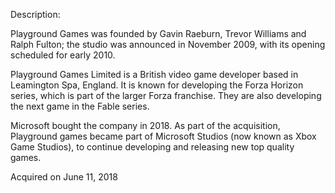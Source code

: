 Description:

Playground Games was founded by Gavin Raeburn, Trevor Williams and Ralph Fulton; the studio was announced in November 2009, with its opening scheduled for early 2010.

Playground Games Limited is a British video game developer based in Leamington Spa, England. It is known for developing the Forza Horizon series, which is part of the larger Forza franchise. They are also developing the next game in the Fable series.

Microsoft bought the company in 2018. As part of the acquisition, Playground games became part of Microsoft Studios (now known as Xbox Game Studios), to continue developing and releasing new top quality games.

Acquired on June 11, 2018